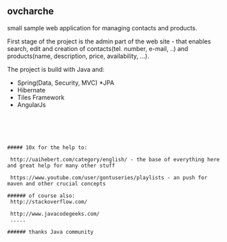 ## ovcharche

 small sample web application for managing contacts and products. 

First stage of the project is the admin part of the web site - that enables search, edit and creation of contacts(tel. number, e-mail, ..) 
and products(name, description, price, availability, ...). 

The project is build with Java and:
 * Spring(Data, Security, MVC)
 *JPA
 * Hibernate
 * Tiles Framework
 * AngularJs


```





##### 10x for the help to:
 
 http://uaihebert.com/category/english/ - the base of everything here and great help for many other stuff
 
 https://www.youtube.com/user/gontuseries/playlists - an push for maven and other crucial concepts
 
###### of course also:
 http://stackoverflow.com/
 
 http://www.javacodegeeks.com/
 .....
 
###### thanks Java community
 
